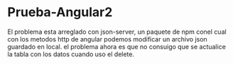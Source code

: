 # Prueba-Angular2

El problema esta arreglado con json-server, un paquete de npm conel cual con los metodos http de angular podemos modificar un archivo json guardado en local. el problema ahora es que no consuigo que se actualice la tabla con los datos cuando uso el delete.
